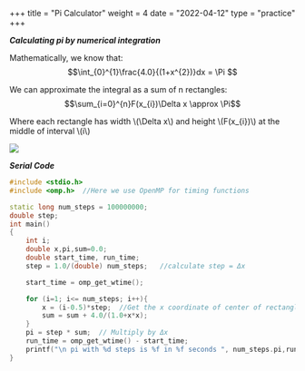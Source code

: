 +++
title = "Pi Calculator"
weight = 4
date = "2022-04-12"
type = "practice"
+++

***Calculating pi by numerical integration***

Mathematically, we know that:
$$\int_{0}^{1}\frac{4.0}{(1+x^{2})}dx = \Pi $$

We can approximate the integral as a sum of n rectangles:
$$\sum_{i=0}^{n}F(x_{i})\Delta x \approx  \Pi$$


Where each rectangle has width \\(\Delta x\\) and height \\(F(x_{i})\\) at the middle of interval \\(i\\)
<p>
  <img src="../../images/img.png">
</p>

***Serial Code***
```cpp
#include <stdio.h>
#include <omp.h>  //Here we use OpenMP for timing functions

static long num_steps = 100000000;
double step;
int main()
{
    int i;
    double x,pi,sum=0.0;
    double start_time, run_time;
    step = 1.0/(double) num_steps;   //calculate step = Δx

    start_time = omp_get_wtime();

    for (i=1; i<= num_steps; i++){
        x = (i-0.5)*step;  //Get the x coordinate of center of rectangle
        sum = sum + 4.0/(1.0+x*x);
    }
    pi = step * sum;  // Multiply by Δx
    run_time = omp_get_wtime() - start_time;
    printf("\n pi with %d steps is %f in %f seconds ", num_steps.pi,run_time);
}
```

